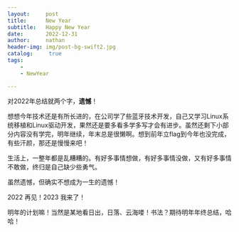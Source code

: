 ```yaml
---
layout:     post
title:      New Year
subtitle:   Happy New Year
date:       2022-12-31
author:     nathan 
header-img: img/post-bg-swift2.jpg
catalog: 	 true
tags:
    - 
    - NewYear

---
```




对2022年总结就两个字，**遗憾**！

想想今年技术还是有所长进的，在公司学了些蓝牙技术开发，自己又学习Linux系统移植和Linux驱动开发，果然还是要多看多学多写才会有进步。虽然还剩下小部分内容没有学完，明年继续，年末总是很懒啊。想到前年立flag到今年也没完成，有些汗颜，那还是慢慢来吧！

生活上，一整年都是乱糟糟的。有好多事情想做，有好多事情没做，又有好多事情不敢做，终归是自己缺少些勇气。

虽然遗憾，但确实不想成为一生的遗憾！

2022 再见！2023 我来了！

明年的计划嘛！当然是某地看日出，日落、云海喽！书法？期待明年年终总结，哈哈！

